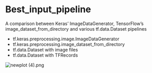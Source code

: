 # Best_input_pipeline
A comparison between Keras’ ImageDataGenerator, TensorFlow’s image_dataset_from_directory and various tf.data.Dataset pipelines

- tf.keras.preprocessing.image.ImageDataGenerator
- tf.keras.preprocessing.image_dataset_from_directory
- tf.data.Dataset with image files
- tf.data.Dataset with TFRecords

![newplot (4).png](..%2F..%2F..%2Fhome%2Fappy1%2FDownloads%2Fnewplot%20%284%29.png)